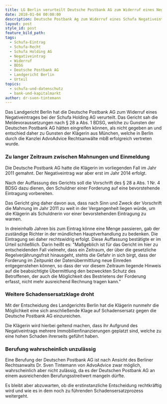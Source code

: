 ```yaml
---
title: LG Berlin verurteilt Deutsche Postbank AG zum Widerruf eines Negativeintrages
date: 2018-01-04 00:00:00
description: Deutsche Postbank Ag zum Widerruf eines Schufa Negativeintrags verurteilt
layout: post
style_id: post
feature_bild_path:
tags:
  - Schufa-Eintrag
  - Schufa-Recht
  - Schufa Holding AG
  - Negativeintrag
  - Widerruf
  - BDSG
  - Deutsche Postbank AG
  - Landgericht Berlin
  - Urteil
topics:
  - schufa-und-datenschutz
  - bank-und-kapitalmarkt
author: dr-sven-tintemann
---
```



Das Landgericht Berlin hat die Deutsche Postbank AG zum Widerruf eines Negativeintrages bei der Schufa Holding AG verurteilt. Das Gericht sah die Meldevoraussetzungen nach § 28 a Abs. 1 BDSG, welche zu Gunsten der Deutschen Postbank AG hätten eingreifen können, als nicht gegeben an und entschied daher zu Gunsten der Klägerin aus München, welche in Berlin durch die Kanzlei AdvoAdvice Rechtsanwälte mbB erfolgreich vertreten wurde.

### Zu langer Zeitraum zwischen Mahnungen und Einmeldung

Die Deutsche Postbank AG hatte die Klägerin im vorliegenden Fall im Jahr 2011 gemahnt. Der Negativeintrag war aber erst im Jahr 2014 erfolgt.

Nach der Auffassung des Gerichts soll die Vorschrift des § 28 a Abs. 1 Nr. 4 BDSG dazu dienen, den Schuldner einer Forderung auf eine bevorstehende Eintragung vorbereiten.

Das Gericht ging daher davon aus, dass nach Sinn und Zweck der Vorschrift die Mahnung im Jahr 2011 zu weit in der Vergangenheit liegen würde, um die Klägerin als Schuldnerin vor einer bevorstehenden Eintragung zu warnen.

In dreieinhalb Jahren bis zum Eintrag könne eine Menge passieren, gab der zuständige Richter in der mündlichen Hauptverhandlung zu bedenken. Die Eintragung sei daher rechtswidrig erfolgt. Diese Auffassung bestätigte er im Urteil schließlich. Darin heißt es: "Maßgeblich ist für das Gericht im hier zu entscheidenden Fall vielmehr, dass ein Zeitraum, der über die gesetzliche Regelverjährungsfrsit hinausgeht, stehts die Gefahr in sich birgt, dass der Forderung im Zeitpunkt der Datenübermittlung neue Einreden entgegenstehen können, so dass der vor diesem Zeitraum liegende Hinweis auf die beabsichtigte Übermittlung den bezweckten Schutz des Betroffenen, der auch die Möglichkeit des Bestrietens der Forderung erfasst, nicht mehr ausreichend Rechnung tragen kann."

### Weitere Schadensersatzklage droht

Mit der Entscheidung des Landgerichts Berlin hat die Klägerin nunmehr die Möglichkeit eine sich anschließende Klage auf Schadensersatz gegen die Deutsche Postbank AG einzureichen.

Die Klägerin wird hierbei geltend machen, dass ihr Aufgrund des Negativeintrags mehrere Immobilienfinanzierungen geplatzt sind, welche zu eine hohen Schaden ihrerseits geführt haben.

### Berufung wahrscheinlich unzulässig

Eine Berufung der Deutschen Postbank AG ist nach Ansicht des Berliner Rechtsanwalts Dr. Sven Tintemann von AdvoAdvice zwar möglich, wahrscheinlich aber nicht zulässig, da es der Deutschen Postbank AG an einem ausreichenden Berufungsstreitwert mangeln dürfte.

Es bleibt aber abzuwarten, ob die erstinstanzliche Entscheidung rechtkräftig wird und wie es in dem noch zu führenden Schadensersatzprozess weitergeht.